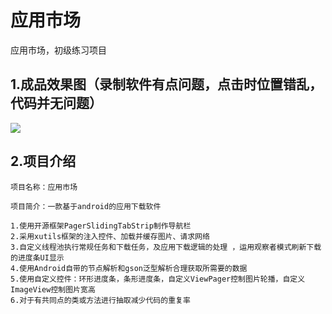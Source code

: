 # 应用市场
应用市场，初级练习项目

## 1.成品效果图（录制软件有点问题，点击时位置错乱，代码并无问题）
![](gif/googleplay.gif)


## 2.项目介绍

	项目名称：应用市场

	项目简介：一款基于android的应用下载软件

	1.使用开源框架PagerSlidingTabStrip制作导航栏
	2.采用xutils框架的注入控件、加载并缓存图片、请求网络
	3.自定义线程池执行常规任务和下载任务，及应用下载逻辑的处理 ，运用观察者模式刷新下载的进度条UI显示
	4.使用Android自带的节点解析和gson泛型解析合理获取所需要的数据
	5.使用自定义控件：环形进度条，条形进度条，自定义ViewPager控制图片轮播，自定义ImageView控制图片宽高
	6.对于有共同点的类或方法进行抽取减少代码的重复率


